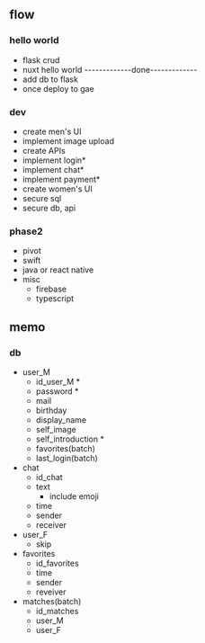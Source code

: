 ## flow

### hello world

- flask crud
- nuxt hello world
  -------------done-------------
- add db to flask
- once deploy to gae

### dev

- create men's UI
- implement image upload
- create APIs
- implement login\*
- implement chat\*
- implement payment\*
- create women's UI
- secure sql
- secure db, api

### phase2

- pivot
- swift
- java or react native
- misc
  - firebase
  - typescript

## memo

### db

- user_M
  - id_user_M \*
  - password \*
  - mail
  - birthday
  - display_name
  - self_image
  - self_introduction \*
  - favorites(batch)
  - last_login(batch)
- chat
  - id_chat
  - text
    - include emoji
  - time
  - sender
  - receiver
- user_F
  - skip
- favorites
  - id_favorites
  - time
  - sender
  - reveiver
- matches(batch)
  - id_matches
  - user_M
  - user_F
